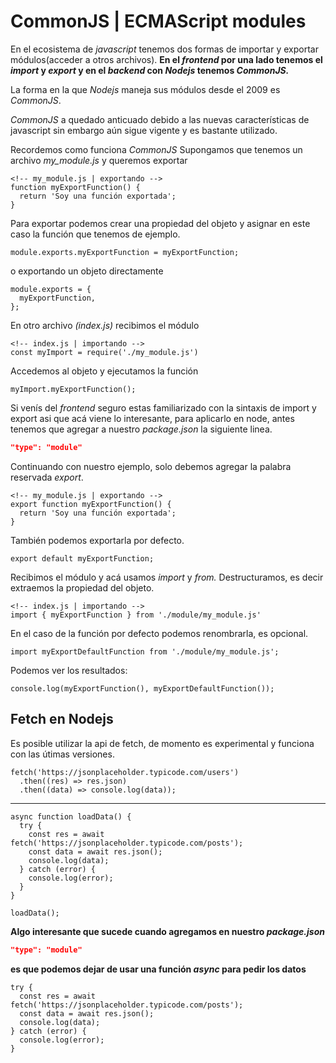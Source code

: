 # CommonJS | ECMAScript modules

En el ecosistema de _javascript_ tenemos dos formas de importar y exportar módulos(acceder a otros archivos).
**En el _frontend_ por una lado tenemos el _import_ y _export_ y en el _backend_ con _Nodejs_ tenemos _CommonJS._**

La forma en la que _Nodejs_ maneja sus módulos desde el 2009 es _CommonJS_.

_CommonJS_ a quedado anticuado debido a las nuevas características de javascript sin embargo aún sigue vigente y es bastante utilizado.

Recordemos como funciona _CommonJS_
Supongamos que tenemos un archivo _my_module.js_ y queremos exportar

```node
<!-- my_module.js | exportando -->
function myExportFunction() {
  return 'Soy una función exportada';
}
```

Para exportar podemos crear una propiedad del objeto y asignar en este caso la función que tenemos de ejemplo.

```node
module.exports.myExportFunction = myExportFunction;
```

o exportando un objeto directamente

```node
module.exports = {
  myExportFunction,
};
```

En otro archivo _(index.js)_ recibimos el módulo

```node
<!-- index.js | importando -->
const myImport = require('./my_module.js')
```

Accedemos al objeto y ejecutamos la función

```node
myImport.myExportFunction();
```

Si venís del _frontend_ seguro estas familiarizado con la sintaxis de import y export asi que acá viene lo interesante, para aplicarlo en node, antes tenemos que agregar a nuestro _package.json_ la siguiente linea.

```json
"type": "module"
```

Continuando con nuestro ejemplo, solo debemos agregar la palabra reservada _export_.

```node
<!-- my_module.js | exportando -->
export function myExportFunction() {
  return 'Soy una función exportada';
}
```

También podemos exportarla por defecto.

```node
export default myExportFunction;
```

Recibimos el módulo y acá usamos _import_ y _from._
Destructuramos, es decir extraemos la propiedad del objeto.

```node
<!-- index.js | importando -->
import { myExportFunction } from './module/my_module.js'
```

En el caso de la función por defecto podemos renombrarla, es opcional.

```node
import myExportDefaultFunction from './module/my_module.js';
```

Podemos ver los resultados:

```node
console.log(myExportFunction(), myExportDefaultFunction());
```

## Fetch en Nodejs

Es posible utilizar la api de fetch, de momento es experimental y funciona con las útimas versiones.

```node
fetch('https://jsonplaceholder.typicode.com/users')
  .then((res) => res.json)
  .then((data) => console.log(data));
```

---

```node
async function loadData() {
  try {
    const res = await fetch('https://jsonplaceholder.typicode.com/posts');
    const data = await res.json();
    console.log(data);
  } catch (error) {
    console.log(error);
  }
}

loadData();
```

**Algo interesante que sucede cuando agregamos en nuestro _package.json_**

```json
"type": "module"
```

**es que podemos dejar de usar una función _async_ para pedir los datos**

```node
try {
  const res = await fetch('https://jsonplaceholder.typicode.com/posts');
  const data = await res.json();
  console.log(data);
} catch (error) {
  console.log(error);
}
```
